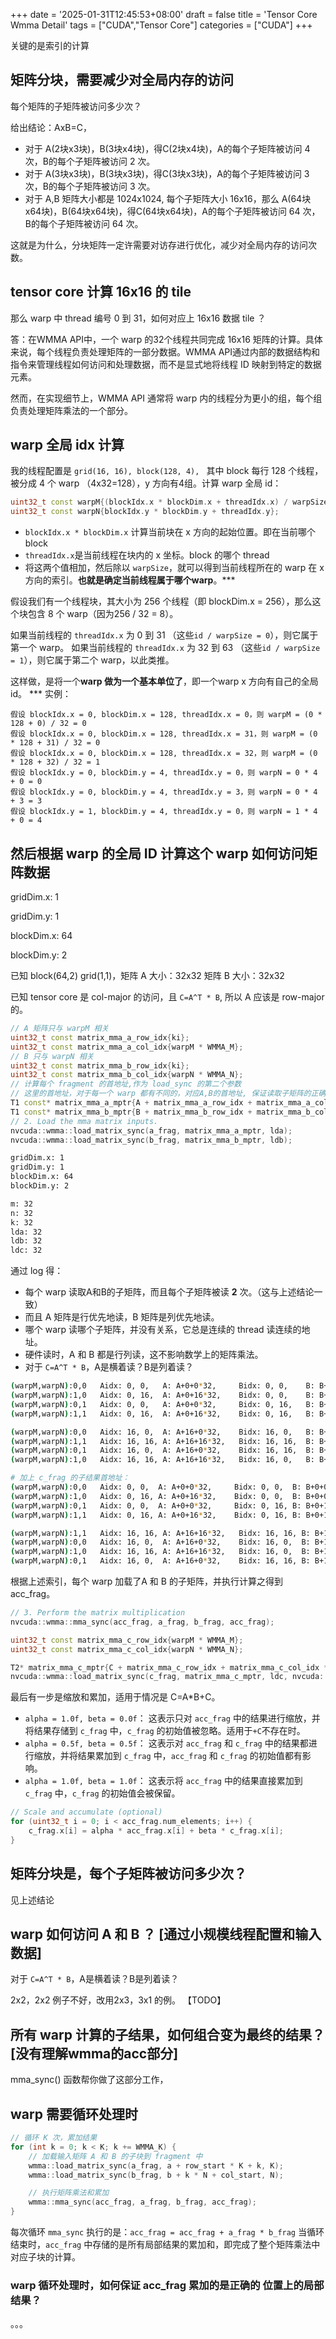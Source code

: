 +++
date = '2025-01-31T12:45:53+08:00'
draft = false
title = 'Tensor Core Wmma Detail'
tags = ["CUDA","Tensor Core"]
categories = ["CUDA"]
+++

关键的是索引的计算

## 矩阵分块，需要减少对全局内存的访问

每个矩阵的子矩阵被访问多少次？

给出结论：AxB=C，

  - 对于 A(2块x3块)，B(3块x4块)，得C(2块x4块)，A的每个子矩阵被访问 4 次，B的每个子矩阵被访问 2 次。
  - 对于 A(3块x3块)，B(3块x3块)，得C(3块x3块)，A的每个子矩阵被访问 3 次，B的每个子矩阵被访问 3 次。
  - 对于 A,B 矩阵大小都是 1024x1024, 每个子矩阵大小 16x16，那么 A(64块x64块)，B(64块x64块)，得C(64块x64块)，A的每个子矩阵被访问 64 次，B的每个子矩阵被访问 64 次。

这就是为什么，分块矩阵一定许需要对访存进行优化，减少对全局内存的访问次数。


## tensor core 计算 16x16 的 tile

那么 warp 中 thread 编号 0 到 31，如何对应上 16x16 数据 tile ？

答：在WMMA API中，一个 warp 的32个线程共同完成 16x16 矩阵的计算。具体来说，每个线程负责处理矩阵的一部分数据。WMMA API通过内部的数据结构和指令来管理线程如何访问和处理数据，而不是显式地将线程 ID 映射到特定的数据元素。

然而，在实现细节上，WMMA API 通常将 warp 内的线程分为更小的组，每个组负责处理矩阵乘法的一个部分。


## warp 全局 idx 计算

我的线程配置是 `grid(16, 16), block(128, 4), ` 其中 block 每行 128 个线程，被分成 4 个 warp （4x32=128），y 方向有4组。计算 warp 全局 id：

~~~cpp
uint32_t const warpM{(blockIdx.x * blockDim.x + threadIdx.x) / warpSize};
uint32_t const warpN{blockIdx.y * blockDim.y + threadIdx.y};
~~~

- `blockIdx.x * blockDim.x` 计算当前块在 x 方向的起始位置。即在当前哪个block
- `threadIdx.x`是当前线程在块内的 x 坐标。block 的哪个 thread
- 将这两个值相加，然后除以 `warpSize`，就可以得到当前线程所在的 warp 在 x 方向的索引。**也就是确定当前线程属于哪个warp**。***

假设我们有一个线程块，其大小为 256 个线程（即 blockDim.x = 256），那么这个块包含 8 个 warp（因为256 / 32 = 8）。

如果当前线程的 `threadIdx.x` 为 0 到 31 （这些`id / warpSize = 0`），则它属于第一个 warp。
如果当前线程的 `threadIdx.x` 为 32 到 63 （这些`id / warpSize = 1`），则它属于第二个 warp，以此类推。

这样做，是将一个**warp 做为一个基本单位了**，即一个warp x 方向有自己的全局 id。 *** 
实例：

    假设 blockIdx.x = 0, blockDim.x = 128, threadIdx.x = 0，则 warpM = (0 * 128 + 0) / 32 = 0
    假设 blockIdx.x = 0, blockDim.x = 128, threadIdx.x = 31，则 warpM = (0 * 128 + 31) / 32 = 0
    假设 blockIdx.x = 0, blockDim.x = 128, threadIdx.x = 32，则 warpM = (0 * 128 + 32) / 32 = 1
    假设 blockIdx.y = 0, blockDim.y = 4, threadIdx.y = 0，则 warpN = 0 * 4 + 0 = 0
    假设 blockIdx.y = 0, blockDim.y = 4, threadIdx.y = 3，则 warpN = 0 * 4 + 3 = 3
    假设 blockIdx.y = 1, blockDim.y = 4, threadIdx.y = 0，则 warpN = 1 * 4 + 0 = 4


## 然后根据 warp 的全局 ID 计算这个 warp 如何访问矩阵数据

gridDim.x: 1

gridDim.y: 1

blockDim.x: 64

blockDim.y: 2

已知 block(64,2) grid(1,1)，矩阵 A 大小：32x32 矩阵 B 大小：32x32

已知 tensor core 是 col-major 的访问，且 `C=A^T * B`, 所以 A 应该是 row-major 的。

~~~cpp
// A 矩阵只与 warpM 相关
uint32_t const matrix_mma_a_row_idx{ki};  
uint32_t const matrix_mma_a_col_idx{warpM * WMMA_M};
// B 只与 warpN 相关
uint32_t const matrix_mma_b_row_idx{ki};  
uint32_t const matrix_mma_b_col_idx{warpN * WMMA_N};
// 计算每个 fragment 的首地址,作为 load_sync 的第二个参数
// 这里的首地址，对于每一个 warp 都有不同的，对应A,B的首地址, 保证读取子矩阵的正确性！ 
T1 const* matrix_mma_a_mptr{A + matrix_mma_a_row_idx + matrix_mma_a_col_idx * lda};
T1 const* matrix_mma_b_mptr{B + matrix_mma_b_row_idx + matrix_mma_b_col_idx * ldb};
// 2. Load the mma matrix inputs.
nvcuda::wmma::load_matrix_sync(a_frag, matrix_mma_a_mptr, lda);
nvcuda::wmma::load_matrix_sync(b_frag, matrix_mma_b_mptr, ldb);
~~~

~~~sh
gridDim.x: 1
gridDim.y: 1
blockDim.x: 64
blockDim.y: 2

m: 32
n: 32
k: 32
lda: 32
ldb: 32
ldc: 32
~~~

通过 log 得：

  - 每个 warp 读取A和B的子矩阵，而且每个子矩阵被读 **2** 次。（这与上述结论一致）
  - 而且 A 矩阵是行优先地读，B 矩阵是列优先地读。
  - 哪个 warp 读哪个子矩阵，并没有关系，它总是连续的 thread 读连续的地址。
  - 硬件读时，A 和 B 都是行列读，这不影响数学上的矩阵乘法。
  - 对于 `C=A^T * B`，A是横着读？B是列着读？

~~~sh
(warpM,warpN):0,0   Aidx: 0, 0,   A: A+0+0*32,     Bidx: 0, 0,    B: B+0+0*32
(warpM,warpN):1,0   Aidx: 0, 16,  A: A+0+16*32,    Bidx: 0, 0,    B: B+0+0*32
(warpM,warpN):0,1   Aidx: 0, 0,   A: A+0+0*32,     Bidx: 0, 16,   B: B+0+16*32
(warpM,warpN):1,1   Aidx: 0, 16,  A: A+0+16*32,    Bidx: 0, 16,   B: B+0+16*32

(warpM,warpN):0,0   Aidx: 16, 0,  A: A+16+0*32,    Bidx: 16, 0,   B: B+16+0*32
(warpM,warpN):1,1   Aidx: 16, 16, A: A+16+16*32,   Bidx: 16, 16,  B: B+16+16*32
(warpM,warpN):0,1   Aidx: 16, 0,  A: A+16+0*32,    Bidx: 16, 16,  B: B+16+16*32
(warpM,warpN):1,0   Aidx: 16, 16, A: A+16+16*32,   Bidx: 16, 0,   B: B+16+0*32

# 加上 c_frag 的子结果首地址：
(warpM,warpN):0,0   Aidx: 0, 0,  A: A+0+0*32,     Bidx: 0, 0,  B: B+0+0*32   C: C+0+0*32
(warpM,warpN):1,0   Aidx: 0, 16, A: A+0+16*32,    Bidx: 0, 0,  B: B+0+0*32   C: C+16+0*32
(warpM,warpN):0,1   Aidx: 0, 0,  A: A+0+0*32,     Bidx: 0, 16, B: B+0+16*32  C: C+0+16*32
(warpM,warpN):1,1   Aidx: 0, 16, A: A+0+16*32,    Bidx: 0, 16, B: B+0+16*32  C: C+16+16*32

(warpM,warpN):1,1   Aidx: 16, 16, A: A+16+16*32,   Bidx: 16, 16, B: B+16+16*32  C: C+16+16*32
(warpM,warpN):0,0   Aidx: 16, 0,  A: A+16+0*32,    Bidx: 16, 0,  B: B+16+0*32   C: C+0+0*32
(warpM,warpN):1,0   Aidx: 16, 16, A: A+16+16*32,   Bidx: 16, 0,  B: B+16+0*32   C: C+16+0*32
(warpM,warpN):0,1   Aidx: 16, 0,  A: A+16+0*32,    Bidx: 16, 16, B: B+16+16*32  C: C+0+16*32
~~~

根据上述索引，每个 warp 加载了A 和 B 的子矩阵，并执行计算之得到 acc_frag。
~~~cpp
// 3. Perform the matrix multiplication
nvcuda::wmma::mma_sync(acc_frag, a_frag, b_frag, acc_frag);
~~~



~~~cpp
uint32_t const matrix_mma_c_row_idx{warpM * WMMA_M};
uint32_t const matrix_mma_c_col_idx{warpN * WMMA_N};

T2* matrix_mma_c_mptr{C + matrix_mma_c_row_idx + matrix_mma_c_col_idx * ldc};
nvcuda::wmma::load_matrix_sync(c_frag, matrix_mma_c_mptr, ldc, nvcuda::wmma::mem_col_major);
~~~

最后有一步是缩放和累加，适用于情况是 C=A*B+C。


  - `alpha = 1.0f, beta = 0.0f`： 这表示只对 `acc_frag` 中的结果进行缩放，并将结果存储到 `c_frag` 中，`c_frag` 的初始值被忽略。适用于`+C`不存在时。
  - `alpha = 0.5f, beta = 0.5f`： 这表示对 `acc_frag` 和 `c_frag` 中的结果都进行缩放，并将结果累加到 `c_frag` 中，`acc_frag` 和 `c_frag` 的初始值都有影响。
  - `alpha = 1.0f, beta = 1.0f`： 这表示将 `acc_frag` 中的结果直接累加到 `c_frag` 中，`c_frag` 的初始值会被保留。

~~~cpp
// Scale and accumulate (optional)
for (uint32_t i = 0; i < acc_frag.num_elements; i++) {
    c_frag.x[i] = alpha * acc_frag.x[i] + beta * c_frag.x[i];
}
~~~


## 矩阵分块是，每个子矩阵被访问多少次？

见上述结论

## warp 如何访问 A 和 B ？ [通过小规模线程配置和输入数据]

对于 `C=A^T * B`，A是横着读？B是列着读？

2x2，2x2 例子不好，改用2x3，3x1 的例。 【TODO】

## 所有 warp 计算的子结果，如何组合变为最终的结果？ [没有理解wmma的acc部分]

mma_sync() 函数帮你做了这部分工作，

## warp 需要循环处理时

~~~cpp
// 循环 K 次，累加结果
for (int k = 0; k < K; k += WMMA_K) {
    // 加载输入矩阵 A 和 B 的子块到 fragment 中
    wmma::load_matrix_sync(a_frag, a + row_start * K + k, K);
    wmma::load_matrix_sync(b_frag, b + k * N + col_start, N);

    // 执行矩阵乘法和累加
    wmma::mma_sync(acc_frag, a_frag, b_frag, acc_frag);
}
~~~

每次循环 `mma_sync` 执行的是：`acc_frag = acc_frag + a_frag * b_frag`
当循环结束时，`acc_frag` 中存储的是所有局部结果的累加和，即完成了整个矩阵乘法中对应子块的计算。

### warp 循环处理时，如何保证 acc_frag 累加的是正确的 位置上的局部结果？

。。。
